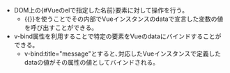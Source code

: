 - DOM上の{#Vueのelで指定した名前}要素に対して操作を行う｡
    - {{}}を使うことでその内部でVueインスタンスのdataで宣言した変数の値を呼び出すことができる｡
- v-bind属性を利用することで特定の要素をVueのdataにバインドすることができる｡
    - v-bind:title="message"とすると､対応したVueインスタンスで定義したdataの値がその属性の値としてバインドされる｡